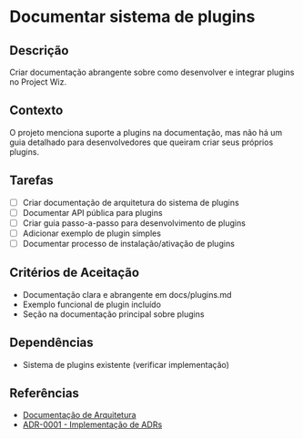 # Documentar sistema de plugins

## Descrição

Criar documentação abrangente sobre como desenvolver e integrar plugins no Project Wiz.

## Contexto

O projeto menciona suporte a plugins na documentação, mas não há um guia detalhado para desenvolvedores que queiram criar seus próprios plugins.

## Tarefas

- [ ] Criar documentação de arquitetura do sistema de plugins
- [ ] Documentar API pública para plugins
- [ ] Criar guia passo-a-passo para desenvolvimento de plugins
- [ ] Adicionar exemplo de plugin simples
- [ ] Documentar processo de instalação/ativação de plugins

## Critérios de Aceitação

- Documentação clara e abrangente em docs/plugins.md
- Exemplo funcional de plugin incluído
- Seção na documentação principal sobre plugins

## Dependências

- Sistema de plugins existente (verificar implementação)

## Referências

- [Documentação de Arquitetura](/docs/architecture.md)
- [ADR-0001 - Implementação de ADRs](/docs/adr/ADR-0001-Implementacao-de-ADRs.md)
